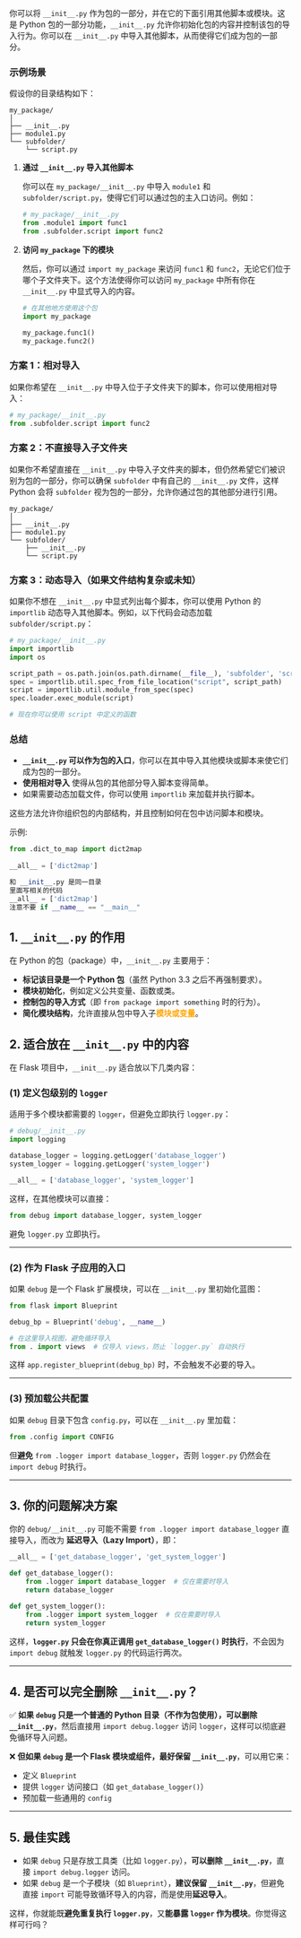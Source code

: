 你可以将 `__init__.py` 作为包的一部分，并在它的下面引用其他脚本或模块。这是 Python 包的一部分功能，`__init__.py` 允许你初始化包的内容并控制该包的导入行为。你可以在 `__init__.py` 中导入其他脚本，从而使得它们成为包的一部分。

### 示例场景

假设你的目录结构如下：

```
my_package/
│
├── __init__.py
├── module1.py
└── subfolder/
    └── script.py
```

1. **通过 `__init__.py` 导入其他脚本**

   你可以在 `my_package/__init__.py` 中导入 `module1` 和 `subfolder/script.py`，使得它们可以通过包的主入口访问。例如：

   ```python
   # my_package/__init__.py
   from .module1 import func1
   from .subfolder.script import func2
   ```

2. **访问 `my_package` 下的模块**

   然后，你可以通过 `import my_package` 来访问 `func1` 和 `func2`，无论它们位于哪个子文件夹下。这个方法使得你可以访问 `my_package` 中所有你在 `__init__.py` 中显式导入的内容。

   ```python
   # 在其他地方使用这个包
   import my_package

   my_package.func1()
   my_package.func2()
   ```

### 方案 1：相对导入
如果你希望在 `__init__.py` 中导入位于子文件夹下的脚本，你可以使用相对导入：

```python
# my_package/__init__.py
from .subfolder.script import func2
```

### 方案 2：不直接导入子文件夹
如果你不希望直接在 `__init__.py` 中导入子文件夹的脚本，但仍然希望它们被识别为包的一部分，你可以确保 `subfolder` 中有自己的 `__init__.py` 文件，这样 Python 会将 `subfolder` 视为包的一部分，允许你通过包的其他部分进行引用。

```
my_package/
│
├── __init__.py
├── module1.py
└── subfolder/
    ├── __init__.py
    └── script.py
```

### 方案 3：动态导入（如果文件结构复杂或未知）

如果你不想在 `__init__.py` 中显式列出每个脚本，你可以使用 Python 的 `importlib` 动态导入其他脚本。例如，以下代码会动态加载 `subfolder/script.py`：

```python
# my_package/__init__.py
import importlib
import os

script_path = os.path.join(os.path.dirname(__file__), 'subfolder', 'script.py')
spec = importlib.util.spec_from_file_location("script", script_path)
script = importlib.util.module_from_spec(spec)
spec.loader.exec_module(script)

# 现在你可以使用 script 中定义的函数
```

### 总结

- **`__init__.py` 可以作为包的入口**，你可以在其中导入其他模块或脚本来使它们成为包的一部分。
- **使用相对导入** 使得从包的其他部分导入脚本变得简单。
- 如果需要动态加载文件，你可以使用 `importlib` 来加载并执行脚本。

这些方法允许你组织包的内部结构，并且控制如何在包中访问脚本和模块。



示例:
```python  title:__init__.py 
from .dict_to_map import dict2map  
  
__all__ = ['dict2map']
```

```python title:dict_to_map
和 __init__.py 是同一目录
里面写相关的代码
__all__ = ['dict2map']
注意不要 if __name__ == "__main__"
```


## **1. `__init__.py` 的作用**
在 Python 的包（package）中，`__init__.py` 主要用于：
- **标记该目录是一个 Python 包**（虽然 Python 3.3 之后不再强制要求）。
- **模块初始化**，例如定义公共变量、函数或类。
- **控制包的导入方式**（即 `from package import something` 时的行为）。
- **简化模块结构**，允许直接从包中导入子<b><mark style="background: transparent; color: orange">模块或变量</mark></b>。

## **2. 适合放在 `__init__.py` 中的内容**
在 Flask 项目中，`__init__.py` 适合放以下几类内容： 
### **(1) 定义包级别的 `logger`**

适用于多个模块都需要的 `logger`，但避免立即执行 `logger.py`：

```python
# debug/__init__.py
import logging

database_logger = logging.getLogger('database_logger')
system_logger = logging.getLogger('system_logger')

__all__ = ['database_logger', 'system_logger']
```

这样，在其他模块可以直接：

```python
from debug import database_logger, system_logger
```

避免 `logger.py` 立即执行。

---

### **(2) 作为 Flask 子应用的入口**

如果 `debug` 是一个 Flask 扩展模块，可以在 `__init__.py` 里初始化蓝图：

```python
from flask import Blueprint

debug_bp = Blueprint('debug', __name__)

# 在这里导入视图，避免循环导入
from . import views  # 仅导入 views，防止 `logger.py` 自动执行
```

这样 `app.register_blueprint(debug_bp)` 时，不会触发不必要的导入。

---

### **(3) 预加载公共配置**

如果 `debug` 目录下包含 `config.py`，可以在 `__init__.py` 里加载：

```python
from .config import CONFIG
```

但**避免** `from .logger import database_logger`，否则 `logger.py` 仍然会在 `import debug` 时执行。

---

## **3. 你的问题解决方案**

你的 `debug/__init__.py` 可能不需要 `from .logger import database_logger` 直接导入，而改为 **延迟导入（Lazy Import）**，即：

```python
__all__ = ['get_database_logger', 'get_system_logger']

def get_database_logger():
    from .logger import database_logger  # 仅在需要时导入
    return database_logger

def get_system_logger():
    from .logger import system_logger  # 仅在需要时导入
    return system_logger
```

这样，**`logger.py` 只会在你真正调用 `get_database_logger()` 时执行**，不会因为 `import debug` 就触发 `logger.py` 的代码运行两次。

---

## **4. 是否可以完全删除 `__init__.py`？**

✅ **如果 `debug` 只是一个普通的 Python 目录（不作为包使用），可以删除 `__init__.py`**，然后直接用 `import debug.logger` 访问 `logger`，这样可以彻底避免循环导入问题。

❌ **但如果 `debug` 是一个 Flask 模块或组件，最好保留 `__init__.py`**，可以用它来：

- 定义 `Blueprint`
- 提供 `logger` 访问接口（如 `get_database_logger()`）
- 预加载一些通用的 `config`

---

## **5. 最佳实践**

- 如果 `debug` 只是存放工具类（比如 `logger.py`），**可以删除 `__init__.py`**，直接 `import debug.logger` 访问。
- 如果 `debug` 是一个子模块（如 `Blueprint`），**建议保留 `__init__.py`**，但避免直接 `import` 可能导致循环导入的内容，而是使用**延迟导入**。

这样，你就能既**避免重复执行 `logger.py`**，又**能暴露 `logger` 作为模块**。你觉得这样可行吗？